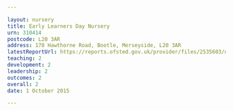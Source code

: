 ```yaml
---

layout: nursery
title: Early Learners Day Nursery
urn: 310414
postcode: L20 3AR
address: 178 Hawthorne Road, Bootle, Merseyside, L20 3AR
latestReportUrl: https://reports.ofsted.gov.uk/provider/files/2535603/urn/310414.pdf
teaching: 2
development: 2
leadership: 2
outcomes: 2
overall: 2
date: 1 October 2015

---
```

